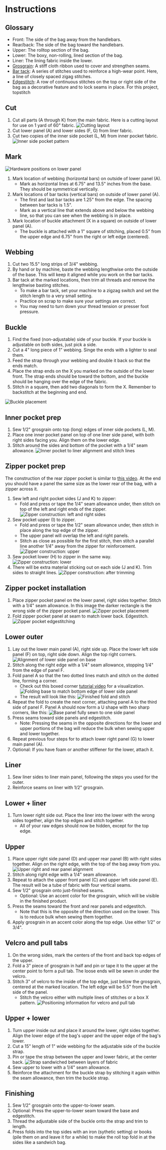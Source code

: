 # Instructions

## Glossary
- Front: The side of the bag away from the handlebars.
- Rear/back: The side of the bag toward the handlebars.
- Upper: The rolltop section of the bag.
- Lower: The boxy, non-rolling, lined section of the bag.
- Liner: The lining fabric inside the lower. 
- [Grosgrain](https://en.wikipedia.org/wiki/Grosgrain): A stiff cloth ribbon used to cover and strengthen seams.
- [Bar tack](https://en.wikipedia.org/wiki/Bar_tack): A series of stitches used to reinforce a high-wear point. Here, a line of closely spaced zigag stitches.
- [Edgestitch](https://sewguide.com/edge-stitch/): A row of continuous stitches on the top or right side of the bag as a decorative feature and to lock seams in place. For this project, topstitch

## Cut

1. Cut all parts (A through K) from the main fabric. Here is a cutting layout for use on 1 yard of 60" fabric.
![Cutting layout](images/pink_overview.png)
1. Cut lower panel (A) and lower sides (F, G) from liner fabric.
1. Cut two copies of the inner side pocket (L, M) from inner pocket fabric.
![Inner side pocket pattern](images/inner_pocket.svg)

## Mark

![Hardware positions on lower panel](images/base_panel_webbing.svg)

1. Mark location of webbing (horizontal bars) on outside of lower panel (A).
    * Mark as horizontal lines at 6.75" and 13.5" inches from the base. They should be symmetrical vertically.
1. Mark locations of bar tacks (vertical bars) on outside of lower panel (A).
    * The first and last bar tacks are 1.25" from the edge. The spacing between bar tacks is 1.5".
    * Mark as a vertical line that extends above and below the webbing line, so that you can see when the webbing is in place.
1. Mark location of buckle attachment (X in a square) on outside of lower panel (A).
    * The buckle is attached with a 1" square of stitching, placed 0.5" from the upper edge and 6.75" from the right or left edge (centered).

## Webbing

1. Cut two 15.5" long strips of 3/4" webbing.
1. By hand or by machine, baste the webbing lengthwise onto the outside of the base. This will keep it aligned while you work on the bar tacks.
1. Bar tack at the marked locations, then trim all threads and remove the lengthwise basting stitches.
    * To make a bar tack, set your machine to a zigzag switch and set the stitch length to a very small setting.
    * Practice on scrap to make sure your settings are correct.
    * You may need to turn down your thread tension or presser foot pressure.

## Buckle

1. Find the fixed (non-adjustable) side of your buckle. If your buckle is adjustable on both sides, just pick a side.
1. Cut a 4" long piece of 1" webbing. Singe the ends with a lighter to seal them.
1. Feed the strap through your webbing and double it back so that the ends match.
1. Place the strap ends on the X you marked on the outside of the lower front. The strap ends should be toward the bottom, and the buckle should be hanging over the edge of the fabric.
1. Stitch in a square, then add two diagonals to form the X. Remember to backstitch at the beginning and end.

![Buckle placement](images/buckle_installation_1.svg)

## Inner pocket prep

1. Sew 1/2" grosgrain onto top (long) edges of inner side pockets (L, M).
1. Place one inner pocket panel on top of one liner side panel, with both right sides facing you. Align them on the lower edge.
1. Stitch around the sides and bottom of the pocket with a 1/4" seam allowance.
![Inner pocket to liner alignment and stitch lines](images/attach_inner_pocket.svg)

## Zipper pocket prep

The construction of the rear zipper pocket is similar to [this video](https://www.youtube.com/watch?v=LYWDujbNWpo). At the end you should have a panel the same size as the lower rear of the bag, with a zipper across it.

1. Sew left and right pocket sides (J and K) to zipper: 
    * Fold and press or tape the 1/4" seam allowance under, then stitch on top of the left and right ends of the zipper.
![Zipper construction: left and right sides](images/zipper_construction_1.svg)
1. Sew pocket upper (I) to zipper.
    * Fold and press or tape the 1/2" seam allowance under, then stitch in place along the top edge of the zipper. 
    * The upper panel will overlap the left and right panels.
    * Stitch as close as possible for the first stitch, then stitch a parallel line another 1/4" away from the zipper for reinforcement.
![Zipper construction: upper](images/zipper_construction_2.svg)
1. Sew pocket lower (H) to zipper in the same way.
![Zipper construction: lower](images/zipper_construction_3.svg)
1. There will be extra material sticking out on each side (J and K). Trim sides to straight lines.
![Zipper construction: after trimming](images/zipper_construction_4.svg)

## Zipper pocket installation

1. Place zipper pocket panel on the lower panel, right sides together. Stitch with a 1/4" seam allowance. In this image the darker rectangle is the wrong side of the zipper pocket panel.
![Zipper pocket placement](images/attach_zipper_pocket.svg)
1. Fold zipper pocket panel at seam to match lower back. Edgestitch.
![Zipper pocket edgestitching](images/attach_zipper_pocket_2.svg)

## Lower outer
1. Lay out the lower main panel (A), right side up. Place the lower left side panel (F) on top, right side down. Align the top right corners.
![Alignment of lower side panel on base](images/align_lower_side_panel.svg)
1. Stitch along the right edge with a 1/4" seam allowance, stopping 1/4" from the edge of panel F.
1. Fold panel A so that the two dotted lines match and stitch on the dotted line, forming a corner.
    * Check out this boxed corner [tutorial video](https://www.youtube.com/watch?v=THtU74h0IZY) for a visualization.
![Folding base to match bottom edge of lower side panel](images/attach_lower_side_panel.svg)
    * The result will look like this:
![Finished fold and stitch](images/attach_lower_side_3d.svg)
1. Repeat the fold to create the next corner, attaching panel A to the third side of panel F. Panel A should now form a U shape with two sharp corners, like this:
![Base panel fully sewn to one side panel](images/attach_lower_side_3d_completed.svg)
1. Press seams toward side panels and edgestitch.
    * Note: Pressing the seams in the opposite directions for the lower and upper portions of the bag will reduce the bulk when sewing upper and lower together.
1. Repeat previous four steps for to attach lower right panel (G) to lower main panel (A).
1. Optional: If you have foam or another stiffener for the lower, attach it.

## Liner

1. Sew liner sides to liner main panel, following the steps you used for the outer.
1. Reinforce seams on  liner with 1/2" grosgrain.

## Lower + liner
1. Turn lower right side out. Place the liner into the lower with the wrong sides together, align the top edges and stitch together.
    * All of your raw edges should now be hidden, except for the top edge.
    
## Upper

1. Place upper right side panel (D) and upper rear panel (B) with right sides together. Align on the right edge, with the top of the bag away from you.
![Upper right and rear panel alignment](images/attach_upper_right_rear.svg)
1. Stitch along right edge with a 1/4" seam allowance.
1. Repeat to attach the upper front panel (C) and upper left side panel (E). The result will be a tube of fabric with four vertical seams.
1. Sew 1/2" grosgrain onto just-finished seams.
    * Optional: Use an accent color for the grosgrain, which will be visible in the finished product.
1. Press the seams toward the front and rear panels and edgestitch.
    * Note that this is the opposite of the direction used on the lower. This is to reduce bulk when sewing them together.
1. Apply grosgrain in an accent color along the top edge. Use either 1/2" or 3/4".

## Velcro and pull tabs

1. On the wrong sides, mark the centers of the front and back top edges of the upper.
1. Fold a 3" piece of grosgrain in half and pin or tape it to the upper at the center point to form a pull tab. The loose ends will be sewn in under the velcro.
1. Stitch 3" of velcro to the inside of the top edge, just below the grosgrain, centered at the marked location. The left edge will be 5.5" from the left side of the panel.
    * Stitch the velcro either with multiple lines of stitches or a box X pattern.
![Positioning information for velcro and pull tab](images/attach_upper_velcro.svg)

## Upper + lower

1. Turn upper inside out and place it around the lower, right sides together. Align the lower edge of the bag's upper and the upper edge of the bag's lower.
1. Cut a 15" length of 1" wide webbing for the adjustable side of the buckle strap.
1. Pin or tape the strap between the upper and lower fabric, at the center back.
![Strap sandwiched between layers of fabric](images/insert_strap.svg)
1. Sew upper to lower with a 1/4" seam allowance.
1. Reinforce the attachment for the buckle strap by stitching it again within the seam allowance, then trim the buckle strap.

## Finishing

1. Sew 1/2" grosgrain onto the upper-to-lower seam.
1. Optional: Press the upper-to-lower seam toward the base and edgestitch.
1. Thread the adjustable side of the buckle onto the strap and trim to length.
1. Press folds into the top sides with an iron (sythetic setting) or books (pile them on and leave it for a while) to make the roll top fold in at the sides like a sandwich bag.
